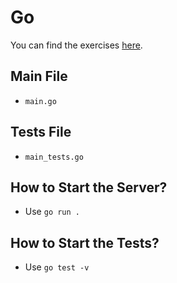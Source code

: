 # Go

You can find the exercises [here](../README.md). 

## Main File

- `main.go`

## Tests File

- `main_tests.go`

## How to Start the Server?

- Use `go run .`

## How to Start the Tests?

- Use `go test -v`
